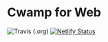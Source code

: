 # Cwamp for Web

![Travis (.org)](https://img.shields.io/travis/cwamp/cwamp-web-vue)
[![Netlify Status](https://api.netlify.com/api/v1/badges/c67a8a7f-74b8-433e-8079-c23ce589435a/deploy-status)](https://app.netlify.com/sites/cwa-web-vue/deploys)
